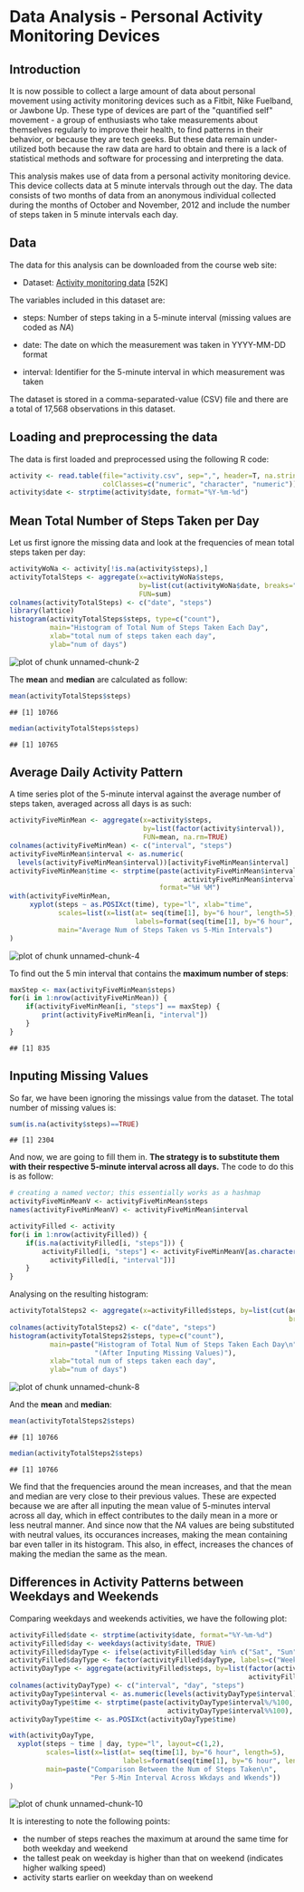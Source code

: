 Data Analysis - Personal Activity Monitoring Devices
========================================================

## Introduction

It is now possible to collect a large amount of data about personal movement using activity monitoring devices such as a Fitbit, Nike Fuelband, or Jawbone Up. These type of devices are part of the "quantified self" movement - a group of enthusiasts who take measurements about themselves regularly to improve their health, to find patterns in their behavior, or because they are tech geeks. But these data remain under-utilized both because the raw data are hard to obtain and there is a lack of statistical methods and software for processing and interpreting the data.

This analysis makes use of data from a personal activity monitoring device. This device collects data at 5 minute intervals through out the day. The data consists of two months of data from an anonymous individual collected during the months of October and November, 2012 and include the number of steps taken in 5 minute intervals each day.

## Data

The data for this analysis can be downloaded from the course web site:

* Dataset: [Activity monitoring data](https://d396qusza40orc.cloudfront.net/repdata%2Fdata%2Factivity.zip) [52K]

The variables included in this dataset are:

* steps: Number of steps taking in a 5-minute interval (missing values are coded as *NA*)

* date: The date on which the measurement was taken in YYYY-MM-DD format

* interval: Identifier for the 5-minute interval in which measurement was taken

The dataset is stored in a comma-separated-value (CSV) file and there are a total of 17,568 observations in this dataset.

## Loading and preprocessing the data

The data is first loaded and preprocessed using the following R code:

```r
activity <- read.table(file="activity.csv", sep=",", header=T, na.strings="NA", 
                       colClasses=c("numeric", "character", "numeric"))
activity$date <- strptime(activity$date, format="%Y-%m-%d")
```

## Mean Total Number of Steps Taken per Day

Let us first ignore the missing data and look at the frequencies of mean total steps taken per day:

```r
activityWoNa <- activity[!is.na(activity$steps),]
activityTotalSteps <- aggregate(x=activityWoNa$steps, 
                                by=list(cut(activityWoNa$date, breaks="day")), 
                                FUN=sum)
colnames(activityTotalSteps) <- c("date", "steps")
library(lattice)
histogram(activityTotalSteps$steps, type=c("count"),
          main="Histogram of Total Num of Steps Taken Each Day", 
          xlab="total num of steps taken each day",
          ylab="num of days")
```

![plot of chunk unnamed-chunk-2](figure/unnamed-chunk-2.png) 

The **mean** and **median** are calculated as follow:

```r
mean(activityTotalSteps$steps)
```

```
## [1] 10766
```

```r
median(activityTotalSteps$steps)
```

```
## [1] 10765
```

## Average Daily Activity Pattern
A time series plot of the 5-minute interval against the average number of steps taken, averaged across all days is as such:

```r
activityFiveMinMean <- aggregate(x=activity$steps, 
                                 by=list(factor(activity$interval)), 
                                 FUN=mean, na.rm=TRUE)
colnames(activityFiveMinMean) <- c("interval", "steps")
activityFiveMinMean$interval <- as.numeric(
  levels(activityFiveMinMean$interval))[activityFiveMinMean$interval]
activityFiveMinMean$time <- strptime(paste(activityFiveMinMean$interval%/%100, 
                                           activityFiveMinMean$interval%%100), 
                                     format="%H %M")
with(activityFiveMinMean,
     xyplot(steps ~ as.POSIXct(time), type="l", xlab="time",
            scales=list(x=list(at= seq(time[1], by="6 hour", length=5), 
                               labels=format(seq(time[1], by="6 hour", length=5), "%HH"))),
            main="Average Num of Steps Taken vs 5-Min Intervals")
)
```

![plot of chunk unnamed-chunk-4](figure/unnamed-chunk-4.png) 

To find out the 5 min interval that contains the **maximum number of steps**:

```r
maxStep <- max(activityFiveMinMean$steps)
for(i in 1:nrow(activityFiveMinMean)) {
    if(activityFiveMinMean[i, "steps"] == maxStep) {
        print(activityFiveMinMean[i, "interval"])
    }
}
```

```
## [1] 835
```

## Inputing Missing Values
So far, we have been ignoring the missings value from the dataset. The total number of missing values is:

```r
sum(is.na(activity$steps)==TRUE)
```

```
## [1] 2304
```

And now, we are going to fill them in. **The strategy is to substitute them with their respective 5-minute interval across all days.** The code to do this is as follow:

```r
# creating a named vector; this essentially works as a hashmap
activityFiveMinMeanV <- activityFiveMinMean$steps
names(activityFiveMinMeanV) <- activityFiveMinMean$interval

activityFilled <- activity
for(i in 1:nrow(activityFilled)) {
    if(is.na(activityFilled[i, "steps"])) {
        activityFilled[i, "steps"] <- activityFiveMinMeanV[as.character(
          activityFilled[i, "interval"])]
    }
}
```

Analysing on the resulting histogram:


```r
activityTotalSteps2 <- aggregate(x=activityFilled$steps, by=list(cut(activityFilled$date, 
                                                                     breaks="day")), FUN=sum)
colnames(activityTotalSteps2) <- c("date", "steps")
histogram(activityTotalSteps2$steps, type=c("count"),
          main=paste("Histogram of Total Num of Steps Taken Each Day\n",
                     "(After Inputing Missing Values)"), 
          xlab="total num of steps taken each day",
          ylab="num of days")
```

![plot of chunk unnamed-chunk-8](figure/unnamed-chunk-8.png) 

And the **mean** and **median**:

```r
mean(activityTotalSteps2$steps)
```

```
## [1] 10766
```

```r
median(activityTotalSteps2$steps)
```

```
## [1] 10766
```

We find that the frequencies around the mean increases, and that the mean and median are very close to their previous values.  These are expected because we are after all inputing the mean value of 5-minutes interval across all day, which in effect contributes to the daily mean in a more or less neutral manner.  And since now that the *NA* values are being substituted with neutral values, its occurances increases, making the mean containing bar even taller in its histogram.  This also, in effect, increases the chances of making the median the same as the mean.

## Differences in Activity Patterns between Weekdays and Weekends

Comparing weekdays and weekends activities, we have the following plot:

```r
activityFilled$date <- strptime(activity$date, format="%Y-%m-%d")
activityFilled$day <- weekdays(activity$date, TRUE)
activityFilled$dayType <- ifelse(activityFilled$day %in% c("Sat", "Sun"), 1, 0)
activityFilled$dayType <- factor(activityFilled$dayType, labels=c("Weekday", "Weekend"))
activityDayType <- aggregate(activityFilled$steps, by=list(factor(activityFilled$interval),
                                                           activityFilled$dayType), FUN=mean)
colnames(activityDayType) <- c("interval", "day", "steps")
activityDayType$interval <- as.numeric(levels(activityDayType$interval))[activityDayType$interval]
activityDayType$time <- strptime(paste(activityDayType$interval%/%100, 
                                       activityDayType$interval%%100), format="%H %M")
activityDayType$time <- as.POSIXct(activityDayType$time)

with(activityDayType, 
  xyplot(steps ~ time | day, type="l", layout=c(1,2),
         scales=list(x=list(at= seq(time[1], by="6 hour", length=5), 
                            labels=format(seq(time[1], by="6 hour", length=5), "%HH"))),
         main=paste("Comparison Between the Num of Steps Taken\n",
                    "Per 5-Min Interval Across Wkdays and Wkends"))
)
```

![plot of chunk unnamed-chunk-10](figure/unnamed-chunk-10.png) 

It is interesting to note the following points:
* the number of steps reaches the maximum at around the same time for both weekday and weekend
* the tallest peak on weekday is higher than that on weekend (indicates higher walking speed)
* activity starts earlier on weekday than on weekend
